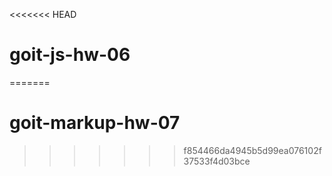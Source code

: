 <<<<<<< HEAD
# goit-js-hw-06
=======
# goit-markup-hw-07
>>>>>>> f854466da4945b5d99ea076102f37533f4d03bce

